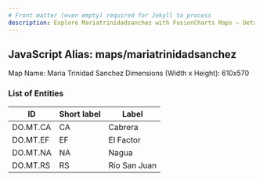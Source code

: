 ```yaml
---
# Front matter (even empty) required for Jekyll to process
description: Explore Mariatrinidadsanchez with FusionCharts Maps – Detailed features for seamless integration. Try now & enhance your data visualization today! 
---
```


## JavaScript Alias: maps/mariatrinidadsanchez

Map Name: Maria Trinidad Sanchez
Dimensions (Width x Height): 610x570





### List of Entities

ID | Short label | Label
---|---|---|
DO.MT.CA|CA|Cabrera
DO.MT.EF|EF|El Factor
DO.MT.NA|NA|Nagua
DO.MT.RS|RS|Río San Juan